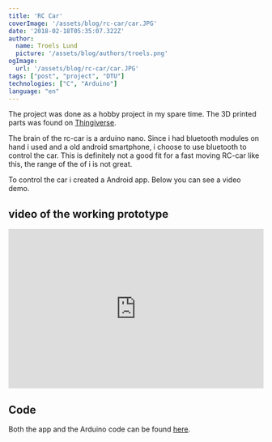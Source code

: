 ```yaml
---
title: 'RC Car'
coverImage: '/assets/blog/rc-car/car.JPG'
date: '2018-02-18T05:35:07.322Z'
author:
  name: Troels Lund
  picture: '/assets/blog/authors/troels.png'
ogImage:
  url: '/assets/blog/rc-car/car.JPG'
tags: ["post", "project", "DTU"]
technologies: ["C", "Arduino"]
language: "en"
---
```


The project was done as a hobby project in my spare time. The 3D printed parts was found on [Thingiverse](https://www.thingiverse.com/).

The brain of the rc-car is a arduino nano. Since i had bluetooth modules on hand i used and a old android smartphone, i choose to use bluetooth to control the car. This is definitely not a good fit for a fast moving RC-car like this, the range of the of i is not great. 

To control the car i created a Android app. Below you can see a video demo. 

## video of the working prototype

<iframe width="100%" height="315" src="https://www.youtube.com/embed/w4m84X1jRR4" title="Youtube rc-car" frameborder="0" allow="accelerometer; autoplay; clipboard-write; encrypted-media; gyroscope; picture-in-picture" allowfullscreen></iframe>

## Code

Both the app and the Arduino code can be found [here](https://github.com/trolund/RC_car_and_Controller).
